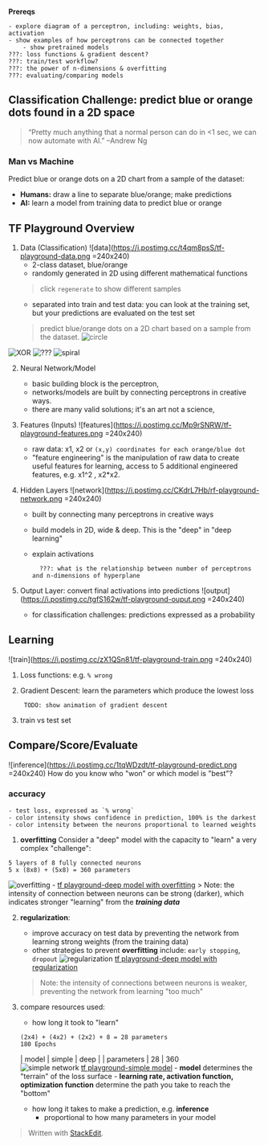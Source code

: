 **Prereqs**
```
- explore diagram of a perceptron, including: weights, bias, activation
- show examples of how perceptrons can be connected together
	- show pretrained models
???: loss functions & gradient descent?
???: train/test workflow?
???: the power of n-dimensions & overfitting
???: evaluating/comparing models

```




## Classification Challenge: predict blue or orange dots found in a 2D space
> “Pretty much anything that a normal person can do in <1 sec, we can now automate with AI.” –Andrew Ng
### Man vs Machine
Predict blue or orange dots on a 2D chart from a sample of the dataset:
-	**Humans:** draw a line to separate blue/orange; make predictions
-	**AI:** learn a model from training data to predict blue or orange
	
## TF Playground Overview
1. Data (Classification)
![data](https://i.postimg.cc/t4qm8psS/tf-playground-data.png =240x240)
	- 2-class dataset, blue/orange
	- randomly generated in 2D using different mathematical functions
	> click `regenerate` to show different samples					
	- separated into train and test data: you can look at the training set, but your predictions are evaluated on the test set
	> predict blue/orange dots on a 2D chart based on a sample from the dataset.
![circle](https://i.postimg.cc/cHqGVcW3/tfp-data1.png)

![XOR](https://i.postimg.cc/25LfcKsm/tfp-data2.png)
![???](https://i.postimg.cc/cHQGZ81b/tfp-data3.png)
![spiral](https://i.postimg.cc/SRkFKNJN/tfp-data4.png)

	
2. Neural Network/Model
	- basic building block is the perceptron,  
	- networks/models are built by connecting perceptrons in creative ways. 
	- there are many valid solutions; it's an art not a science, 

3. Features (Inputs)
![features](https://i.postimg.cc/Mp9rSNRW/tf-playground-features.png =240x240)
	- raw data: x1, x2  or `(x,y) coordinates for each orange/blue dot`
	- "feature engineering" is the manipulation of raw data to create useful features for learning, access to 5 additional engineered features, e.g. x1^2 , x2*x2.
	
4. Hidden Layers
![network](https://i.postimg.cc/CKdrL7Hb/rf-playground-network.png =240x240)
	- built by connecting many perceptrons in creative ways
	- build models in 2D, wide & deep. This is the "deep" in "deep learning"
	- explain activations
			
			???: what is the relationship between number of perceptrons and n-dimensions of hyperplane
			
5. Output Layer: convert final activations into predictions
![output](https://i.postimg.cc/tgfS162w/tf-playground-ouput.png =240x240)
	- for classification challenges: predictions expressed as a probability

## Learning
![train](https://i.postimg.cc/zX1QSn81/tf-playground-train.png =240x240)
1. Loss functions: e.g. `% wrong`
2. Gradient Descent: learn the parameters which produce the lowest loss

		TODO: show animation of gradient descent
4. train vs test set

## Compare/Score/Evaluate
![inference](https://i.postimg.cc/1tqWDzdt/tf-playground-predict.png =240x240)
How do you know who  "won" or which model is "best"?


### accuracy
	- test loss, expressed as `% wrong`
	- color intensity shows confidence in prediction, 100% is the darkest
	- color intensity between the neurons proportional to learned weights

1. **overfitting**
Consider a "deep" model with the capacity to "learn" a very complex "challenge":
```
5 layers of 8 fully connected neurons
5 x (8x8) + (5x8) = 360 parameters
 ```
![overfitting](https://i.postimg.cc/zGsS5pnf/tfp-overfitting.png)
	- [tf playground-deep model with overfitting](https://playground.tensorflow.org/#activation=tanh&batchSize=10&dataset=xor&regDataset=reg-plane&learningRate=0.03&regularizationRate=0.03&noise=30&networkShape=8,8,8,8,8&seed=0.35842&showTestData=false&discretize=false&percTrainData=20&x=true&y=true&xTimesY=false&xSquared=false&ySquared=false&cosX=false&sinX=false&cosY=false&sinY=false&collectStats=false&problem=classification&initZero=false&hideText=false)
	> Note: the intensity of connection between neurons can be strong (darker), which indicates stronger "learning" from the ***training data***

	
2. **regularization**: 
	- improve accuracy on test data by preventing the network from learning strong weights (from the training data)
	- other strategies to prevent **overfitting** include: `early stopping`, `dropout`
![regularization](https://i.postimg.cc/85DRf5XQ/tfp-regularization.png)
[tf playground-deep model with regularization](https://playground.tensorflow.org/#activation=tanh&regularization=L2&batchSize=10&dataset=xor&regDataset=reg-plane&learningRate=0.03&regularizationRate=0.03&noise=30&networkShape=8,8,8,8,8&seed=0.35842&showTestData=false&discretize=false&percTrainData=20&x=true&y=true&xTimesY=false&xSquared=false&ySquared=false&cosX=false&sinX=false&cosY=false&sinY=false&collectStats=false&problem=classification&initZero=false&hideText=false)
	> Note: the intensity of connections between neurons is weaker, preventing the network from learning "too much"
	
4. compare resources used:
	- how long it took to "learn"
	```
	(2x4) + (4x2) + (2x2) + 8 = 28 parameters 
	180 Epochs
	```
	| model | simple  | deep |
	| parameters | 28 | 360 	
![simple network](https://i.postimg.cc/BQRyXrD5/tfp-simple-model.png)
[tf playground-simple model](https://playground.tensorflow.org/#activation=tanh&batchSize=10&dataset=xor&regDataset=reg-plane&learningRate=0.03&regularizationRate=0.03&noise=30&networkShape=4,2,2&seed=0.35842&showTestData=false&discretize=false&percTrainData=20&x=true&y=true&xTimesY=false&xSquared=false&ySquared=false&cosX=false&sinX=false&cosY=false&sinY=false&collectStats=false&problem=classification&initZero=false&hideText=false)
		- **model** determines the "terrain" of the loss surface
		- **learning rate, activation function, optimization function** determine the path you take to reach the "bottom"
	- how long it takes to make a prediction, e.g. **inference**
		- proportional to how many parameters in your model


> Written with [StackEdit](https://stackedit.io/).
<!--stackedit_data:
eyJoaXN0b3J5IjpbLTE2MzE3MjE3NjYsLTY4MjI2MzY2MSw2OT
kwOTk2MjcsLTUxMzY4MDQ3NSwtMTk4MDkyNjcxNSwtOTQ1Mzg3
MzkzLDE2NzcxNTc2NTYsLTQzNzIzODI0N119
-->